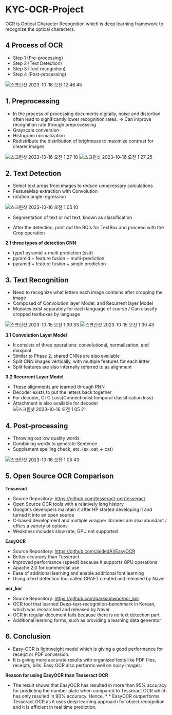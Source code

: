 # KYC-OCR-Project

OCR is Optical Character Recognition which is deep learning framework to recognize the optical characters.



 
## 4 Process of OCR 
 
+ Step 1 (Pre-processing)  
+ Step 2 (Text Detection)  
+ Step 3 (Text recognition)  
+ Step 4 (Post-processing)  


![스크린샷 2023-10-16 오전 12 46 45](https://github.com/ZeC-bit/KYC-OCR-Project/assets/74304944/d0015666-0e2c-41fb-8c88-f8b9fa2cb07c)


## 1. Preprocessing

* In the process of processing documents digitally, noise and distortion often lead to significantly lower recognition rates. => Can improve recognition rate through preprocessing
* Grayscale conversion
* Histogram normalization
* Redistribute the distribution of brightness to maximize contrast for clearer images

![스크린샷 2023-10-16 오전 1 27 18](https://github.com/ZeC-bit/KYC-OCR-Project/assets/74304944/fcdc7ac8-879b-4da6-b7fc-bb0b922c4a9c)
![스크린샷 2023-10-16 오전 1 27 25](https://github.com/ZeC-bit/KYC-OCR-Project/assets/74304944/f333c070-5ecb-4fda-ac4e-03e5ebd4e25b)


## 2. Text Detection


* Select text areas from images to reduce unnecessary calculations
* FeatureMap extraction with Convolution
* rotation angle regression

![스크린샷 2023-10-16 오전 1 05 10](https://github.com/ZeC-bit/KYC-OCR-Project/assets/74304944/28679356-6e04-48a4-b9eb-0dcfc448bef3)

* Segmentation of text or not text, known as classification

* After the detection, print out the ROIs for TextBox and proceed with the Crop operation


**2.1 three types of detection CNN**
* type1 pyramid + multi prediction (ssd)
* pyramid + feature fusion + multi-prediction
* pyramid + feature fusion + single prediction


## 3. Text Recognition

* Need to recognize what letters each image contains after cropping the image
* Composed of Convolution layer Model, and Recurrent layer Model
* Modules exist separately for each language of course / Can classify cropped textboxes by language

![스크린샷 2023-10-15 오전 1 30 33](https://github.com/ZeC-bit/KYC-OCR-Project/assets/74304944/9b49a850-8831-47ff-a99a-7bbffa949dd8)
![스크린샷 2023-10-15 오전 1 30 43](https://github.com/ZeC-bit/KYC-OCR-Project/assets/74304944/55afe943-7da8-4978-b9a8-07c904987c04)


**3.1 Convolution Layer Model**
* It consists of three operations: convolutional, normalization, and maxpool
* Similar to Phase 2, shared CNNs are also available
* Split CNN images vertically, with multiple features for each letter
* Split features are also internally referred to as alignment


**3.2 Recurrent Layer Model**

* These alignments are learned through RNN
* Decoder exists to put the letters back together
* For decoder, CTC Loss(Connectionist temporal classification loss)
* Attachment is also available for decoder
![스크린샷 2023-10-16 오전 1 05 21](https://github.com/ZeC-bit/KYC-OCR-Project/assets/74304944/96f8f016-ad8a-48ef-81fc-303c205e6233)

## 4. Post-processing

* Throwing out low quality words
* Combining words to generate Sentence
* Supplement spelling check, etc. (ex. oat -> cat)

![스크린샷 2023-10-16 오전 1 05 43](https://github.com/ZeC-bit/KYC-OCR-Project/assets/74304944/12f95f55-4bf1-4ba1-841a-c91e78e84359)


## 5. Open Source OCR Comparison

**Tesseract**
* Source Repository: https://github.com/tesseract-ocr/tesseract
* Open Source OCR tools with a relatively long history
* Google's developers maintain it after HP started developing it and turned it into an open source
* C-based development and multiple wrapper libraries are also abundant / offers a variety of options
* Weakness includes slow rate, GPU not supported


**EasyOCR**
* Source Repository: https://github.com/JaidedAI/EasyOCR
* Better accuracy than Tesseract
* Improved performance (speed) because it supports GPU operations
* Apache 2.0 for commercial use
* Ease of additional learning and enable additional font learning
* Using a text detection tool called CRAFT created and released by Naver


**ocr_kor**
* Source Repository: https://github.com/parksunwoo/ocr_kor
* OCR tool that learned Deep-text-recognition-benchmark in Korean, which was researched and released by Naver
* OCR in regular document fails because there is no text detection part
* Additional learning forms, such as providing a learning data generator


## 6. Conclusion
* Easy-OCR is lightweight model which is giving a good performance for receipt or PDF conversion. 
* It is giving more accurate results with organized texts like PDF files, receipts, bills. Easy OCR also performs well on noisy images.  

**Reason for using EasyOCR than Tesseract OCR**
* The result shows that EasyOCR has resulted in more than 95% accuracy for predicting the number plate when compared to Tesseract OCR which has only resulted in 90% accuracy. Hence, * * EasyOCR outperforms Tesseract OCR as it uses deep learning approach for object recognition and it is efficient in real time prediction.



